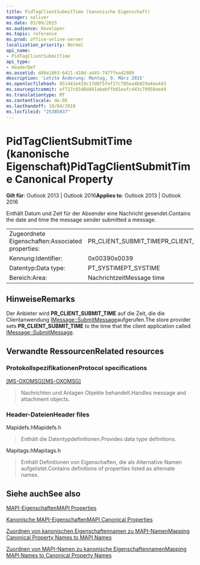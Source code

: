 ```yaml
---
title: PidTagClientSubmitTime (kanonische Eigenschaft)
manager: soliver
ms.date: 03/09/2015
ms.audience: Developer
ms.topic: reference
ms.prod: office-online-server
localization_priority: Normal
api_name:
- PidTagClientSubmitTime
api_type:
- HeaderDef
ms.assetid: d46e1063-6421-410d-a445-7477fea42089
description: 'Letzte Änderung: Montag, 9. März 2015'
ms.openlocfilehash: 851441e419c17d8f5fef27c785ea4b829a4ae443
ms.sourcegitcommit: ef717c65d8dd41ababffb01eafc443c79950aed4
ms.translationtype: MT
ms.contentlocale: de-DE
ms.lasthandoff: 10/04/2018
ms.locfileid: "25385837"
---
```

# <a name="pidtagclientsubmittime-canonical-property"></a><span data-ttu-id="d0fd7-103">PidTagClientSubmitTime (kanonische Eigenschaft)</span><span class="sxs-lookup"><span data-stu-id="d0fd7-103">PidTagClientSubmitTime Canonical Property</span></span>

  
  
<span data-ttu-id="d0fd7-104">**Gilt für**: Outlook 2013 | Outlook 2016</span><span class="sxs-lookup"><span data-stu-id="d0fd7-104">**Applies to**: Outlook 2013 | Outlook 2016</span></span> 
  
<span data-ttu-id="d0fd7-105">Enthält Datum und Zeit für der Absender eine Nachricht gesendet.</span><span class="sxs-lookup"><span data-stu-id="d0fd7-105">Contains the date and time the message sender submitted a message.</span></span> 
  
|||
|:-----|:-----|
|<span data-ttu-id="d0fd7-106">Zugeordnete Eigenschaften:</span><span class="sxs-lookup"><span data-stu-id="d0fd7-106">Associated properties:</span></span>  <br/> |<span data-ttu-id="d0fd7-107">PR_CLIENT_SUBMIT_TIME</span><span class="sxs-lookup"><span data-stu-id="d0fd7-107">PR_CLIENT_SUBMIT_TIME</span></span>  <br/> |
|<span data-ttu-id="d0fd7-108">Kennung:</span><span class="sxs-lookup"><span data-stu-id="d0fd7-108">Identifier:</span></span>  <br/> |<span data-ttu-id="d0fd7-109">0x0039</span><span class="sxs-lookup"><span data-stu-id="d0fd7-109">0x0039</span></span>  <br/> |
|<span data-ttu-id="d0fd7-110">Datentyp:</span><span class="sxs-lookup"><span data-stu-id="d0fd7-110">Data type:</span></span>  <br/> |<span data-ttu-id="d0fd7-111">PT_SYSTIME</span><span class="sxs-lookup"><span data-stu-id="d0fd7-111">PT_SYSTIME</span></span>  <br/> |
|<span data-ttu-id="d0fd7-112">Bereich:</span><span class="sxs-lookup"><span data-stu-id="d0fd7-112">Area:</span></span>  <br/> |<span data-ttu-id="d0fd7-113">Nachrichtzeit</span><span class="sxs-lookup"><span data-stu-id="d0fd7-113">Message time</span></span>  <br/> |
   
## <a name="remarks"></a><span data-ttu-id="d0fd7-114">Hinweise</span><span class="sxs-lookup"><span data-stu-id="d0fd7-114">Remarks</span></span>

<span data-ttu-id="d0fd7-115">Der Anbieter wird **PR_CLIENT_SUBMIT_TIME** auf die Zeit, die die Clientanwendung [IMessage::SubmitMessage](imessage-submitmessage.md)aufgerufen.</span><span class="sxs-lookup"><span data-stu-id="d0fd7-115">The store provider sets **PR_CLIENT_SUBMIT_TIME** to the time that the client application called [IMessage::SubmitMessage](imessage-submitmessage.md).</span></span> 
  
## <a name="related-resources"></a><span data-ttu-id="d0fd7-116">Verwandte Ressourcen</span><span class="sxs-lookup"><span data-stu-id="d0fd7-116">Related resources</span></span>

### <a name="protocol-specifications"></a><span data-ttu-id="d0fd7-117">Protokollspezifikationen</span><span class="sxs-lookup"><span data-stu-id="d0fd7-117">Protocol specifications</span></span>

<span data-ttu-id="d0fd7-118">[[MS-OXOMSG]](https://msdn.microsoft.com/library/daa9120f-f325-4afb-a738-28f91049ab3c%28Office.15%29.aspx)</span><span class="sxs-lookup"><span data-stu-id="d0fd7-118">[[MS-OXOMSG]](https://msdn.microsoft.com/library/daa9120f-f325-4afb-a738-28f91049ab3c%28Office.15%29.aspx)</span></span>
  
> <span data-ttu-id="d0fd7-119">Nachrichten und Anlagen Objekte behandelt.</span><span class="sxs-lookup"><span data-stu-id="d0fd7-119">Handles message and attachment objects.</span></span>
    
### <a name="header-files"></a><span data-ttu-id="d0fd7-120">Header-Dateien</span><span class="sxs-lookup"><span data-stu-id="d0fd7-120">Header files</span></span>

<span data-ttu-id="d0fd7-121">Mapidefs.h</span><span class="sxs-lookup"><span data-stu-id="d0fd7-121">Mapidefs.h</span></span>
  
> <span data-ttu-id="d0fd7-122">Enthält die Datentypdefinitionen.</span><span class="sxs-lookup"><span data-stu-id="d0fd7-122">Provides data type definitions.</span></span>
    
<span data-ttu-id="d0fd7-123">Mapitags.h</span><span class="sxs-lookup"><span data-stu-id="d0fd7-123">Mapitags.h</span></span>
  
> <span data-ttu-id="d0fd7-124">Enthält Definitionen von Eigenschaften, die als Alternative Namen aufgelistet.</span><span class="sxs-lookup"><span data-stu-id="d0fd7-124">Contains definitions of properties listed as alternate names.</span></span>
    
## <a name="see-also"></a><span data-ttu-id="d0fd7-125">Siehe auch</span><span class="sxs-lookup"><span data-stu-id="d0fd7-125">See also</span></span>



[<span data-ttu-id="d0fd7-126">MAPI-Eigenschaften</span><span class="sxs-lookup"><span data-stu-id="d0fd7-126">MAPI Properties</span></span>](mapi-properties.md)
  
[<span data-ttu-id="d0fd7-127">Kanonische MAPI-Eigenschaften</span><span class="sxs-lookup"><span data-stu-id="d0fd7-127">MAPI Canonical Properties</span></span>](mapi-canonical-properties.md)
  
[<span data-ttu-id="d0fd7-128">Zuordnen von kanonischen Eigenschaftennamen zu MAPI-Namen</span><span class="sxs-lookup"><span data-stu-id="d0fd7-128">Mapping Canonical Property Names to MAPI Names</span></span>](mapping-canonical-property-names-to-mapi-names.md)
  
[<span data-ttu-id="d0fd7-129">Zuordnen von MAPI-Namen zu kanonische Eigenschaftennamen</span><span class="sxs-lookup"><span data-stu-id="d0fd7-129">Mapping MAPI Names to Canonical Property Names</span></span>](mapping-mapi-names-to-canonical-property-names.md)

